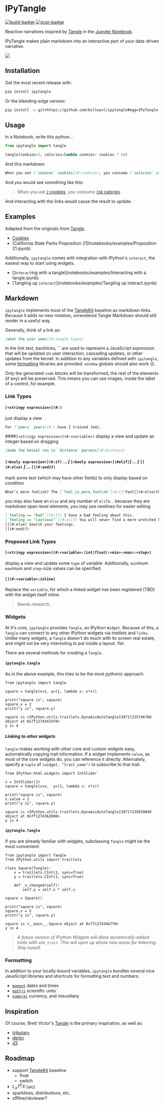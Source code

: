 
# IPyTangle 

[![build-badge][]][build] [![pypi-badge][]][pypi]

Reactive narratives inspired by [Tangle][] in the [Jupyter Notebook][].

IPyTangle makes plain markdown into an interactive part of your data-driven narrative.

[build]: https://travis-ci.org/bollwyvl/ipytangle
[build-badge]: https://travis-ci.org/bollwyvl/ipytangle.svg
[pypi]: https://pypi.python.org/pypi/ipytangle/
[pypi-badge]: https://img.shields.io/pypi/v/ipytangle.svg
[Tangle]: http://worrydream.com/Tangle/
[Jupyter Notebook]: http://jupyter.org

![](screenshots/cookies/002_change.png)

## Installation
Get the most recent release with:

```bash
pip install ipytangle
```

Or the bleeding-edge version:
```bash
pip install -e git+https://github.com/bollwyvl/ipytangle#egg=IPyTangle
```

## Usage

In a Notebook, write this python...

```python
from ipytangle import tangle

tangle(cookies=3, calories=lambda cookies: cookies * 50)
```

And this markdown:

```markdown
When you eat [`cookies` cookies](#:cookies), you consume [`calories` calories](#:calories).
```

And you would see something like this:

> When you eat [`2` cookies](#:cookies), you consume [`150` calories](#:).

And interacting with the links would cause the result to update.

## Examples
Adapted from the originals from [Tangle](http://worrydream.com/Tangle/).

- [Cookies](notebooks/examples/Cookies.ipynb)
- [California State Parks Proposition 21](notebooks/examples/Proposition 21.ipynb)

Additionally, `ipytangle` comes with integration with IPython's `interact`, the easiest way to start using widgets.

- [`Interact`ing with a tangle](notebooks/examples/Interacting with a tangle.ipynb)
- [Tangling up `interact`](notebooks/examples/Tangling up interact.ipynb)

## Markdown
`ipytangle` implements most of the [TangleKit](https://github.com/worrydream/Tangle/blob/master/TangleKit/TangleKit.js) baseline as markdown links. Because it adds no new notation, unrendered Tangle Markdown should still render in a useful way.

Generally, think of a link as:
```markdown
[what the user sees](#:tangle types)
```

In the link text, backticks, **\`\`** are used to represent a JavaScript expression that will be updated on user interaction, cascading updates, or other updates from the kernel. In addition to any variables defined with `ipytangle`, some [formatting](#Formatting) libraries are provided. `window` globals should also work :wink:.

Only the generated `code` blocks will be transformed, the rest of the elements (if any) will be preserved. This means you can use images, inside the label of a control, for example.

### Link Types

#### `[<stringy expression>](#:)`
just display a view

```markdown
For [`years` years](#:) have I trained Jedi. 
```

####`[<stringy expression>](#:<variable>)`
display a view and update an integer based on dragging

```markdown
[made the kessel run in `distance` parsecs](#:distance)
```

#### `[<booly expression>](#:if)` ... _[_ `[<booly expression>](#elif)`_]_ ... _[_ `[](#:else)` _]_ ... `[](#:endif)`
mark some text (which may have other fields) to only display based on condition
```markdown
What's more foolish? The [`fool_is_more_foolish`](#:if)fool[](#:else)the fool who follows him(#:endif).
```
you may also have an `else` and any number of `elif`s... because they are markdown span-level elements, you may use 
newlines for easier editing
```markdown
[`feeling == "bad"`](#:if) I have a bad feeling about this.
[`feeling == "cautious"`](#:elif) You will never find a more wretched hive of scum and villainy.
[](#:else) Search your feelings.
[](#:endif)
```

### Proposed Link Types

#### `[<stringy expression>](#:<variable>:(int|float):<min>:<max>:<step>)`
display a view and update some `type` of variable. Additionally, `min`imum `max`imum and `step`-size values can be specified.

#### `[](#:<variable>:inline)`
Replace the `variable`, for which a linked widget has been registered (TBD) with the widget itself inline. 
> Needs research.

### Widgets
At it's core, `ipytangle` provides `Tangle`, an IPython `Widget`. Because of this, a `Tangle` can connect to any other IPython widgets via _traitlets_ and `links`. Unlike many widgets, a `Tangle` doesn't do much with its screen real estate, and might not be very interesting to put inside a layout. Yet.

There are several methods for creating a `Tangle`.

#### `ipytangle.tangle`
As in the above example, this tries to be the most pythonic approach.


    from ipytangle import tangle
    
    square = tangle(x=1, y=(1, lambda x: x*x))
    
    print("square is", square)
    square.x = 2
    print("y is", square.y)

    square is <IPython.utils.traitlets.DynamicAutoTangle139717235746760 object at 0x7f1274347ef0>
    y is 4


##### Linking to other widgets
`tangle` makes working with other core and custom widgets easy, automatically copying trait information. If a widget implements `value`, as most of the core widgets do, you can reference it directly. Alternately, specify a `tuple` of `(widget, "trait_name")` to subscribe to that trait.


    from IPython.html.widgets import IntSlider
    
    x = IntSlider(1)
    square = tangle(x=x,  y=(1, lambda x: x*x))
    
    print("square is", square)
    x.value = 2
    print("y is", square.y)

    square is <IPython.utils.traitlets.DynamicAutoTangle139717235839048 object at 0x7f1274362080>
    y is 4


#### `ipytangle.Tangle`
If you are already familiar with widgets, subclassing `Tangle` might be the most convenient:


    from ipytangle import Tangle
    from IPython.utils import traitlets
    
    class Square(Tangle):
        x = traitlets.CInt(1, sync=True)
        y = traitlets.CInt(1, sync=True)
        
        def _x_changed(self):
            self.y = self.x * self.x
    
    square = Square()
    
    print("square is", square)
    square.x = 2
    print("y is", square.y)

    square is <__main__.Square object at 0x7f127434b7f0>
    y is 4


> _A future version of IPython Widgets will allow dynamically-added traits with `add_trait`. This will open up whole new areas for tinkering. Stay tuned!_

### Formatting
In addition to your locally-bound variables, `ipytangle` bundles several nice JavaScript libraries and shortcuts for formatting text and numbers:
- [`moment`](http://momentjs.com/) dates and times
- [`mathjs`](http://mathjs.org/) scientific units`
- [`numeral`](http://numeraljs.com/) currency, and miscellany

## Inspiration
Of course, Brett Victor's [Tangle](http://worrydream.com/Tangle/) is the primary inspiration, as well as:
- [tributary](http://tributary.io/)
- [derby](http://derbjys.org)
- [d3](http://d3js.org)

## Roadmap
- support [TangleKit](https://github.com/worrydream/Tangle/blob/master/TangleKit/TangleKit.js) baseline
  - float
  - switch
- $L_AT^EX$ (sic)
- sparklines, distributions, etc.
- offline/nbviewer?
